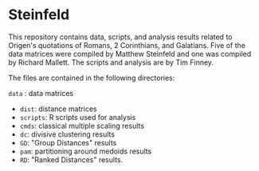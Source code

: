 # Steinfeld

This repository contains data, scripts, and analysis results related to Origen's quotations of Romans, 2 Corinthians, and Galatians. Five of the data matrices were compiled by Matthew Steinfeld and one was compiled by Richard Mallett. The scripts and analysis are by Tim Finney.

The files are contained in the following directories:
 
 `data`
 : data matrices

 * `dist`: distance matrices
 * `scripts`: R scripts used for analysis
 * `cmds`: classical multiple scaling results
 * `dc`: divisive clustering results
 * `GD`: "Group Distances" results
 * `pam`: partitioning around medoids results
 * `RD`: "Ranked Distances" results.
 
